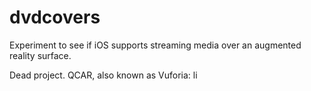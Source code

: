 # dvdcovers
Experiment to see if iOS supports streaming media over an augmented reality surface.

Dead project. QCAR, also known as Vuforia: li
